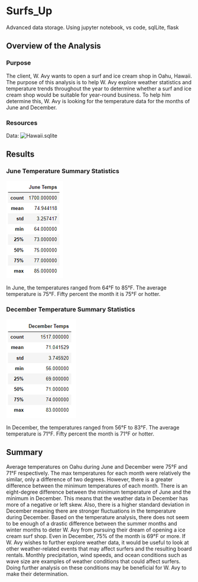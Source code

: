 # Surfs_Up
Advanced data storage. Using jupyter notebook, vs code, sqlLite, flask

## Overview of the Analysis
### Purpose
The client, W. Avy wants to open a surf and ice cream shop in Oahu, Hawaii. The purpose of this analysis is to help W. Avy explore weather statistics and temperature trends throughout the year to determine whether a surf and ice cream shop would be suitable for year-round business. To help him determine this, W. Avy is looking for the temperature data for the months of June and December.

### Resources
Data: ![Hawaii.sqlite](Starter_Code/hawaii.sqlite)

## Results

### June Temperature Summary Statistics 
![June Summary](Starter_Code/june_temp_summary_stat.png)

In June, the temperatures ranged from 64°F to 85°F. The average temperature is 75°F. Fifty percent the month it is 75°F or hotter.  

### December Temperature Summary Statistics
![December Summary](Starter_Code/dec_temps_summary_stat.png)

In December, the temperatures ranged from 56°F to 83°F. The average temperature is 71°F. Fifty percent the month is 71°F or hotter.

## Summary

Average temperatures on Oahu during June and December were 75°F and 71°F respectively. The max temperatures for each month were relatively the similar, only a difference of two degrees. However, there is a greater difference between the minimum temperatures of each month. There is an eight-degree difference between the minimum temperature of June and the minimum in December. This means that the weather data in December has more of a negative or left skew. Also, there is a higher standard deviation in December meaning there are stronger fluctuations in the temperature during December. 
Based on the temperature analysis, there does not seem to be enough of a drastic difference between the summer months and winter months to deter W. Avy from pursuing their dream of opening a ice cream surf shop. Even in December, 75% of the month is 69°F or more. If W. Avy wishes to further explore weather data, it would be useful to look at other weather-related events that may affect surfers and the resulting board rentals. Monthly precipitation, wind speeds, and ocean conditions such as wave size are examples of weather conditions that could affect surfers. Doing further analysis on these conditions may be beneficial for W. Avy to make their determination.
